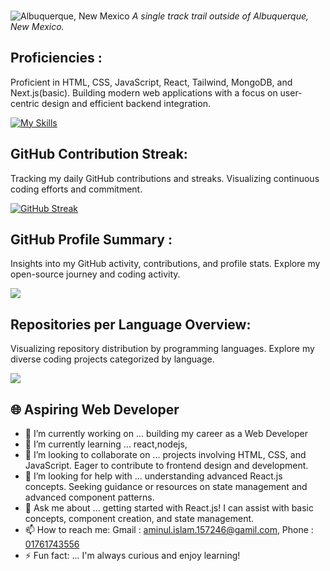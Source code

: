 ### 

![Albuquerque, New Mexico](/assets/images/albuquerque.jpg)
*A single track trail outside of Albuquerque, New Mexico.*

## Proficiencies : 
Proficient in HTML, CSS, JavaScript, React, Tailwind, MongoDB, and Next.js(basic). Building modern web applications with a focus on user-centric design and efficient backend integration.


[![My Skills](https://skillicons.dev/icons?i=html,css,bootstrap,js,react,tailwind,nextjs,mongodb)](https://skillicons.dev)



## GitHub Contribution Streak:
Tracking my daily GitHub contributions and streaks. Visualizing continuous coding efforts and commitment.


[![GitHub Streak](https://github-readme-streak-stats.herokuapp.com?user=aminul157246&theme=tokyonight)](https://git.io/streak-stats)






## GitHub Profile Summary : 
Insights into my GitHub activity, contributions, and profile stats. Explore my open-source journey and coding activity.


![](http://github-profile-summary-cards.vercel.app/api/cards/profile-details?username=aminul157246&theme=tokyonight)



## Repositories per Language Overview: 
Visualizing repository distribution by programming languages. Explore my diverse coding projects categorized by language.


![](http://github-profile-summary-cards.vercel.app/api/cards/repos-per-language?username=aminul157246&theme=tokyonight)


## 🌐 Aspiring Web Developer


- 🔭 I’m currently working on ...   building my career as a Web Developer 
- 🌱 I’m currently learning ...   react,nodejs, 
- 👯 I’m looking to collaborate on ...    projects involving HTML, CSS, and JavaScript. Eager to contribute to frontend design and development.
- 🤔 I’m looking for help with ...   understanding advanced React.js concepts. Seeking guidance or resources on state management and advanced component patterns.
- 💬 Ask me about ...    getting started with React.js! I can assist with basic concepts, component creation, and state management.
- 📫 How to reach me: Gmail : aminul.islam.157246@gamil.com, Phone : <ins>01761743556 </ins>
- ⚡ Fun fact: ...  I'm always curious and enjoy learning!


